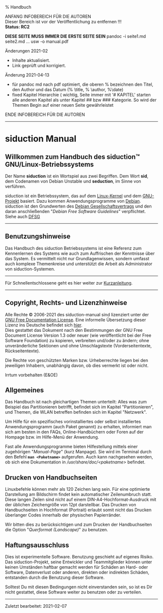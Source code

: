 % Handbuch

ANFANG   INFOBEREICH FÜR DIE AUTOREN  
Dieser Bereich ist vor der Veröffentlichung zu entfernen !!!  
**Status: RC2**

**DIESE SEITE MUSS IMMER DIE ERSTE SEITE SEIN**
pandoc -i seite1.md seite2.md ... usw -o manual.pdf

Änderungen 2021-02

+ Inhalte aktualisiert.
+ Link geprüft und korrigiert.

Änderung 2021-04-13
+ für pandoc md nach pdf optimiert, die oberen % bezeichnen den Titel, den Author und das Datum (% \title, % \author, %\date)
+ fixed Kapitel Hierarchie ( wichtig, Seite immer mit '# KAPITEL' starten alle anderen Kapitel  als unter Kapitel ## bzw ### Kategorie. So wird der Themen Begin auf einer neuen Seite gewährleistet

ENDE   INFOBEREICH FÜR DIE AUTOREN

---

# siduction Manual 

## Willkommen zum Handbuch des siduction™ GNU/Linux-Betriebssystems

Der Name **siduction** ist ein Wortspiel aus zwei Begriffen. Dem Wort **sid**, dem Codenamen von Debian Unstable und **seduction**, im Sinne von verführen.

siduction ist ein Betriebssystem, das auf dem [Linux-Kernel](https://kernel.org) und dem [GNU-Projekt](https://gnu.org) basiert. Dazu kommen Anwendungsprogramme von [Debian](https://debian.org). siduction ist den Grundwerten des [Debian Gesellschaftsvertrags](https://www.debian.org/social_contract.de.html) und den daran anschließenden "*Debian Free Software Guidelines*" verpflichtet.  
Siehe auch [DFSG](https://de.wikipedia.org/wiki/Debian_Free_Software_Guidelines)

---

## Benutzungshinweise

Das Handbuch des siduction Betriebssystems ist eine Referenz zum Kennenlernen des Systems wie auch zum Auffrischen der Kenntnisse über das System. Es vermittelt nicht nur Grundlagenwissen, sondern umfasst auch komplexe Themenkreise und unterstützt die Arbeit als Administrator von siduction-Systemen.

---

Für Schnellentschlossene geht es hier weiter zur [Kurzanleitung](./wel-quickstart_de.htm).

---

## Copyright, Rechts- und Lizenzhinweise

Alle Rechte © 2006-2021 des siduction-manual sind lizenziert unter der [GNU Free Documentation License](https://gnu.org/licenses/fdl.txt). Eine informelle Übersetzung dieser Lizenz ins Deutsche befindet sich [hier](https://www.selflinux.org/selflinux/html/gfdl_de.html).  
Dies gestattet das Dokument nach den Bestimmungen der GNU Free Document License Version 1.3 oder neuer (wie veröffentlicht bei der Free Software Foundation) zu kopieren, verbreiten und/oder zu ändern; ohne unveränderliche Sektionen und ohne Umschlagstexte (Vorderseitentexte, Rückseitentexte).

Die Rechte von geschützten Marken bzw. Urheberrechte liegen bei den jeweiligen Inhabern, unabhängig davon, ob dies vermerkt ist oder nicht.

Irrtum vorbehalten (E&OE) 

## Allgemeines

Das Handbuch ist nach gleichartigen Themen unterteilt: Alles was zum Beispiel das Partitionieren betrifft, befindet sich im Kapitel "Partitionieren", und Themen, die WLAN betreffen befinden sich im Kapitel "Netzwerk".

Um Hilfe für ein spezifisches vorinstalliertes oder selbst installiertes Anwendungsprogramm (auch Paket genannt) zu erhalten, informiert man sich am besten in den FAQs, Online-Handbüchern oder Foren auf der Hompage bzw. im Hilfe-Menü der Anwendung.

Fast alle Anwendungsprogramme bieten Hilfestellung mittels einer zugehörigen "*Manual-Page*" (kurz Manpage). Sie wird im Terminal durch den Befehl **`man <Paketname>`** aufgerufen. Auch kann nachgesehen werden, ob sich eine Dokumentation in */usr/share/doc/\<paketname\>* befindet.

## Drucken von Handbuchseiten

Linuxbefehle können mehr als 120 Zeichen lang sein. Für eine optimierte Darstellung am Bildschirm findet kein automatischer Zeilenumbruch statt.  
Diese langen Zeilen sind nicht auf einem DIN-A4-Hochformat-Ausdruck mit der üblichen Zeichengröße von 12pt darstellbar. Das Drucken von Handbuchseiten in Hochformat (Portrait) erlaubt somit nicht das Drucken überlanger Codes innerhalb der physischen Papierränder.

Wir bitten dies zu berücksichtigen und zum Drucken der Handbuchseiten die Option "*Querformat (Landscape)*" zu benutzen. 

## Haftungsausschluss

Dies ist experimentelle Software. Benutzung geschieht auf eigenes Risiko. Das siduction-Projekt, seine Entwickler und Teammitglieder können unter keinen Umständen haftbar gemacht werden für Schäden an Hard- oder Software, Datenverlust oder anderen, direkten oder indirekten Schäden, entstanden durch die Benutzung dieser Software.

Solltest Du mit diesen Bedingungen nicht einverstanden sein, so ist es Dir nicht gestattet, diese Software weiter zu benutzen oder zu verteilen.

---

<div id="rev">Zuletzt bearbeitet: 2021-02-07</div>
